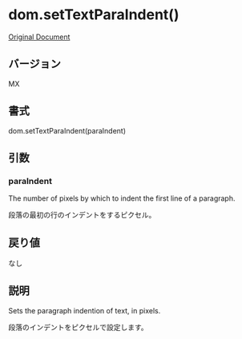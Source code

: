 # dom.setTextParaIndent()

[Original Document](http://help.adobe.com/en_US/fireworks/cs/extend/WS5b3ccc516d4fbf351e63e3d1183c94856c-78af.html)

## バージョン

MX

## 書式

dom.setTextParaIndent(paraIndent)

## 引数

### paraIndent

The number of pixels by which to indent the first line of a paragraph.

段落の最初の行のインデントをするピクセル。

## 戻り値

なし

## 説明

Sets the paragraph indention of text, in pixels.

段落のインデントをピクセルで設定します。
